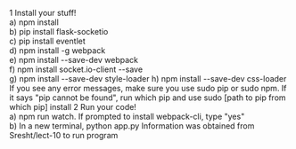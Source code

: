 1 Install your stuff!  
  a) npm install  
  b) pip install flask-socketio  
  c) pip install eventlet  
  d) npm install -g webpack  
  e) npm install --save-dev webpack  
  f) npm install socket.io-client --save  
  g) npm install --save-dev style-loader
  h) npm install --save-dev css-loader
If you see any error messages, make sure you use sudo pip or sudo npm. If it says "pip cannot be found", run which pip and use sudo [path to pip from which pip] install
2 Run your code!  
  a) npm run watch. If prompted to install webpack-cli, type "yes"  
  b) In a new terminal, python app.py
  Information was obtained from Sresht/lect-10 to run program
